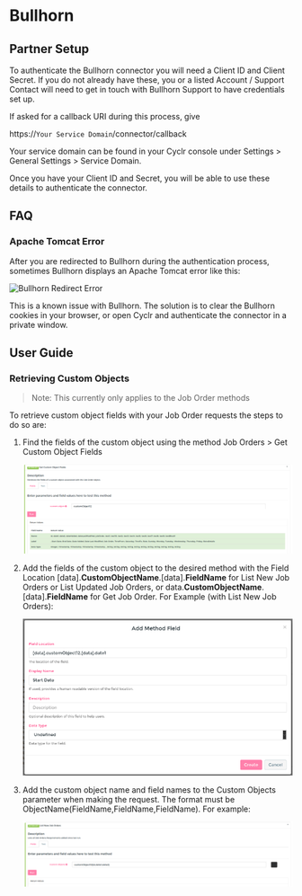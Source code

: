 
# Bullhorn

## Partner Setup

To authenticate the Bullhorn connector you will need a Client ID and Client Secret.  If you do not already have these, you or a listed Account / Support Contact will need to get in touch with Bullhorn Support to have credentials set up.

If asked for a callback URI during this process, give

https://``Your Service Domain``/connector/callback 

Your service domain can be found in your Cyclr console under Settings > General Settings > Service Domain.

Once you have your Client ID and Secret, you will be able to use these details to authenticate the connector.

## FAQ

### Apache Tomcat Error

After you are redirected to Bullhorn during the authentication process, sometimes Bullhorn displays an Apache Tomcat error like this:

![Bullhorn Redirect Error](./images/bullhorn-redirect-error.png)

This is a known issue with Bullhorn. The solution is to clear the Bullhorn cookies in your browser, or open Cyclr and authenticate the connector in a private window.

## User Guide

### Retrieving Custom Objects

> Note: This currently only applies to the Job Order methods

To retrieve custom object fields with your Job Order requests the steps to do so are:

1. Find the fields of the custom object using the method Job Orders > Get Custom Object Fields

   ![Custom Object Fields](./images/bullhorn_cf_1.png)

2. Add the fields of the custom object to the desired method with the Field Location [data].**CustomObjectName**.[data].**FieldName** for List New Job Orders or List Updated Job Orders, or data.**CustomObjectName**.[data].**FieldName** for Get Job Order. For Example (with List New Job Orders):

   ![Add Custom Fields](./images/bullhorn_cf_2.png)
   
3. Add the custom object name and field names to the Custom Objects parameter when making the request. The format must be ObjectName(FieldName,FieldName,FieldName). For example:

   ![Add Query](./images/bullhorn_cf_3.png)
